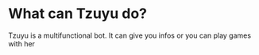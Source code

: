 # **What can Tzuyu do?**
Tzuyu is a multifunctional bot.
It can give you infos or you can play games with her
